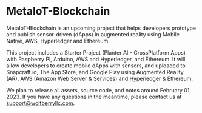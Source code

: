 # MetaIoT-Blockchain

MetaIoT-Blockchain is an upcoming project that helps developers prototype and publish sensor-driven (dApps) in augmented reality using Mobile Native, AWS, Hyperledger and Ethereum.

This project includes a Starter Project (Planter AI - CrossPlatform Apps) with Raspberry Pi, Arduino, AWS and Hyperledger, and Ethereum. It will allow developers to create mobile dApps with sensors, and uploaded to Snapcraft.io, The App Store, and Google Play using Augmented Reality (AR), AWS (Amazon Web Server & Services) and Hyperledger & Ethereum.

We plan to release all assets, source code, and notes around February 01, 2023. If you have any questions in the meantime, please contact us at support@wolfberryllc.com.
